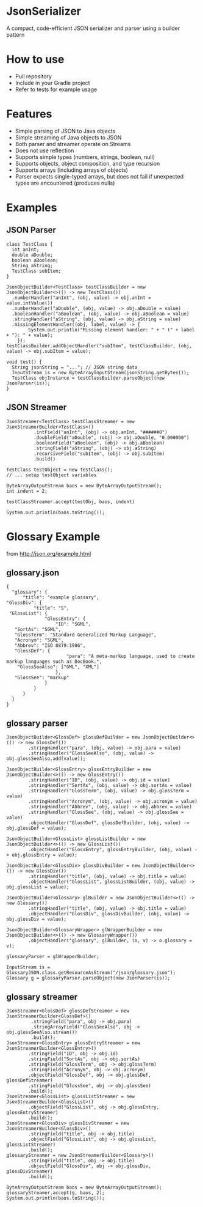 # JsonSerializer
A compact, code-efficient JSON serializer and parser using a builder pattern

# How to use

* Pull repository
* Include in your Gradle project
* Refer to tests for example usage
 
# Features
* Simple parsing of JSON to Java objects
* Simple streaming of Java objects to JSON
* Both parser and streamer operate on Streams
* Does not use reflection
* Supports simple types (numbers, strings, boolean, null)
* Supports objects, object composition, and type recursion
* Supports arrays (including arrays of objects)
* Parser expects single-typed arrays, but does not fail if unexpected types are encountered (produces nulls)

# Examples

## JSON Parser

    class TestClass {
      int anInt;
      double aDouble;
      boolean aBoolean;
      String aString;
      TestClass subItem;
    }

    JsonObjectBuilder<TestClass> testClassBuilder = new JsonObjectBuilder<>(() -> new TestClass())
      .numberHandler("anInt", (obj, value) -> obj.anInt = value.intValue())
      .numberHandler("aDouble", (obj, value) -> obj.aDouble = value)
      .booleanHandler("aBoolean", (obj, value) -> obj.aBoolean = value)
      .stringHandler("aString", (obj, value) -> obj.aString = value)
      .missingElementHandler((obj, label, value) -> {
            System.out.println("Missing element handler: " + " (" + label + "): " + value);
        });
    testClassBuilder.addObjectHandler("subItem", testClassBuilder, (obj, value) -> obj.subItem = value);

    void test() {
      String jsonString = "..."; // JSON string data
      InputStream is = new ByteArrayInputStream(jsonString.getBytes());
      TestClass objInstance = testClassBuilder.parseObject(new JsonParser(is));
    }

## JSON Streamer

    JsonStreamer<TestClass> testClassStreamer = new JsonStreamerBuilder<TestClass>()
              .intField("anInt", (obj) -> obj.anInt, "######0")
              .doubleField("aDouble", (obj) -> obj.aDouble, "0.000000")
              .booleanField("aBoolean", (obj) -> obj.aBoolean)
              .stringField("aString", (obj) -> obj.aString)
              .recursiveField("subItem", (obj) -> obj.subItem)
              .build()

    TestClass testObject = new TestClass();
    // ... setup testObject variables

    ByteArrayOutputStream baos = new ByteArrayOutputStream();
    int indent = 2;

    testClassStreamer.accept(testObj, baos, indent)

    System.out.println(baos.toString());
  
# Glossary Example

from http://json.org/example.html

## glossary.json

    {
      "glossary": {
          "title": "example glossary",
    "GlossDiv": {
              "title": "S",
     "GlossList": {
                  "GlossEntry": {
                      "ID": "SGML",
       "SortAs": "SGML",
       "GlossTerm": "Standard Generalized Markup Language",
       "Acronym": "SGML",
       "Abbrev": "ISO 8879:1986",
       "GlossDef": {
                          "para": "A meta-markup language, used to create markup languages such as DocBook.",
        "GlossSeeAlso": ["GML", "XML"]
                      },
       "GlossSee": "markup"
                  }
              }
          }
      }
    }

## glossary parser

    JsonObjectBuilder<GlossDef> glossDefBuilder = new JsonObjectBuilder<>(() -> new GlossDef())
            .stringHandler("para", (obj, value) -> obj.para = value)
            .stringHandler("GlossSeeAlso", (obj, value) -> obj.glossSeeAlso.add(value));

    JsonObjectBuilder<GlossEntry> glossEntryBuilder = new JsonObjectBuilder<>(() -> new GlossEntry())
            .stringHandler("ID", (obj, value) -> obj.id = value)
            .stringHandler("SortAs", (obj, value) -> obj.sortAs = value)
            .stringHandler("GlossTerm", (obj, value) -> obj.glossTerm = value)
            .stringHandler("Acronym", (obj, value) -> obj.acronym = value)
            .stringHandler("Abbrev", (obj, value) -> obj.abbrev = value)
            .stringHandler("GlossSee", (obj, value) -> obj.glossSee = value)
            .objectHandler("GlossDef", glossDefBuilder, (obj, value) -> obj.glossDef = value);

    JsonObjectBuilder<GlossList> glossListBuilder = new JsonObjectBuilder<>(() -> new GlossList())
            .objectHandler("GlossEntry", glossEntryBuilder, (obj, value) -> obj.glossEntry = value);

    JsonObjectBuilder<GlossDiv> glossDivBuilder = new JsonObjectBuilder<>(() -> new GlossDiv())
            .stringHandler("title", (obj, value) -> obj.title = value)
            .objectHandler("GlossList", glossListBuilder, (obj, value) -> obj.glossList = value);

    JsonObjectBuilder<Glossary> glBuilder = new JsonObjectBuilder<>(() -> new Glossary())
            .stringHandler("title", (obj, value) -> obj.title = value)
            .objectHandler("GlossDiv", glossDivBuilder, (obj, value) -> obj.glossDiv = value);

    JsonObjectBuilder<GlossaryWrapper> glWrapperBuilder = new JsonObjectBuilder<>(() -> new GlossaryWrapper())
            .objectHandler("glossary", glBuilder, (o, v) -> o.glossary = v);

    glossaryParser = glWrapperBuilder;
    
    InputStream is = GlossaryJSON.class.getResourceAsStream("/json/glossary.json");
    Glossary g = glossaryParser.parseObject(new JsonParser(is));
        
## glossary streamer

    JsonStreamer<GlossDef> glossDefStreamer = new JsonStreamerBuilder<GlossDef>()
             .stringField("para", obj -> obj.para)
             .stringArrayField("GlossSeeAlso", obj -> obj.glossSeeAlso.stream())
             .build();
    JsonStreamer<GlossEntry> glossEntryStreamer = new JsonStreamerBuilder<GlossEntry>()
            .stringField("ID", obj -> obj.id)
            .stringField("SortAs", obj -> obj.sortAs)
            .stringField("GlossTerm", obj -> obj.glossTerm)
            .stringField("Acronym", obj -> obj.acronym)
            .objectField("GlossDef", obj -> obj.glossDef, glossDefStreamer)
            .stringField("GlossSee", obj -> obj.glossSee)
            .build();
    JsonStreamer<GlossList> glossListStreamer = new JsonStreamerBuilder<GlossList>()
            .objectField("GlossList", obj -> obj.glossEntry, glossEntryStreamer)
            .build();
    JsonStreamer<GlossDiv> glossDivStreamer = new JsonStreamerBuilder<GlossDiv>()
            .stringField("title", obj -> obj.title)
            .objectField("GlossList", obj -> obj.glossList, glossListStreamer)
            .build();
    glossaryStreamer = new JsonStreamerBuilder<Glossary>()
            .stringField("title", obj -> obj.title)
            .objectField("GlossDiv", obj -> obj.glossDiv, glossDivStreamer)
            .build();
            
    ByteArrayOutputStream baos = new ByteArrayOutputStream();
    glossaryStreamer.accept(g, baos, 2);
    System.out.println(baos.toString());

